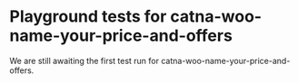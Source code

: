 # Playground tests for catna-woo-name-your-price-and-offers
We are still awaiting the first test run for catna-woo-name-your-price-and-offers.
